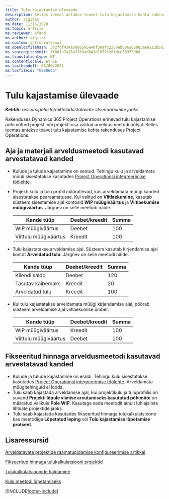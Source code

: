 ```yaml
---
title: Tulu kajastamise ülevaade
description: Selles teemas antakse teavet tulu kajastamise kohta rakenduses Project Operations.
author: sigitac
ms.date: 11/16/2020
ms.topic: article
ms.reviewer: kfend
ms.author: sigitac
ms.custom: intro-internal
ms.openlocfilehash: 3d2fcf434a5086595e40f50afc2366eb806168085ae9212b5d25e3e9bd02e2c6
ms.sourcegitcommit: 7f8d1e7a16af769adb43d1877c28fdce53975db8
ms.translationtype: HT
ms.contentlocale: et-EE
ms.lasthandoff: 08/06/2021
ms.locfileid: "6988646"
---
```

# <a name="revenue-recognition-overview"></a>Tulu kajastamise ülevaade

_**Kehtib:** ressursipõhiste/mitteladustatavate stsenaariumite jaoks_

Rakenduses Dynamics 365 Project Operations erinevad tulu kajastamise põhimõtted projekti või projekti osa valitud arveldusmeetodi põhjal. Selles teemas antakse teavet tulu kajastamise kohta rakenduses Project Operations.

## <a name="transactions-accounted-using-time-and-material-billing-method"></a>Aja ja materjali arveldusmeetodi kasutavad arvestatavad kanded

- Kulude ja tulude kajastamine on seotud. Tehingu kulu ja arveldamata müük sisestatakse kasutades [Project Operationsi integreerimise töölehte](../project-accounting/project-operations-integration-journal.md).
- Projekti kulu ja tulu profiil määratlevad, kas arveldamata müügi kanded sisestatakse pearaamatusse. Kui valitud on **Viitlaekumine**, kasutab süsteem sisestamise ajal kontosid **WIP müügiväärtus** ja **Viitlaekumise müügiväärtus**. Järgnev on selle meetodi näide.  

  | Kande tüüp | Deebet/kreedit | Summa |
  | --- | --- | --- |
  | WIP müügiväärtus | Deebet | 100 |
  | Viittulu müügiväärtus | Kreedit | 100 |

- Tulu kajastatakse arveldamise ajal. Süsteem kasutab kirjendamise ajal kontot **Arveldatud tulu**. Järgnev on selle meetodi näide.  

  | Kande tüüp | Deebet/kreedit | Summa |
  | --- | --- | --- |
  | Kliendi saldo | Deebet | 120 |
  | Tasutav käibemaks | Kreedit | 20 |
  | Arveldatud tulu | Kreedit | 100 |

- Kui tulu kajastatakse arveldamata müügi kirjendamise ajal, pöörab süsteem arveldamise ajal viitlaekumise ümber.

  | Kande tüüp | Deebet/kreedit | Summa |
  | --- | --- | --- |
  | WIP müügiväärtus | Kreedit | 100 |
  | Viittulu müügiväärtus | Deebet | 100 |

## <a name="transactions-accounted-using-the-fixed-price-billing-method"></a>Fikseeritud hinnaga arveldusmeetodi kasutavad arvestatavad kanded

- Kulude ja tulude kajastamine on eraldi. Tehingu kulu sisestatakse kasutades [Project Operationsi integreerimise töölehte](../project-accounting/project-operations-integration-journal.md). Arveldamata müügitehinguid ei looda.
- Tulu saab kajastada arveldamise ajal, kui projektikulu ja tuluprofiilis on suvand **Projekti lõpule viimise arvutamiseks kasutatud põhimõte** on määratud valikule **Pole WIP**. Kasutage seda meetodit ainult lühiajaliste lihtsate projektide jaoks.
- Tulu saab kajastada kasutades fikseeritud hinnaga tulukalkulatsioone kas meetodiga **Lõpetatud leping** või **Tulu kajastamise lõpetamise protsent**.

## <a name="additional-resources"></a>Lisaressursid
[Arveldatavate projektide raamatupidamise konfigureerimise artikkel](../project-accounting/configure-accounting-billable-projects.md)

[Fikseeritud hinnaga tulukalkulatsiooni projektid](rev-rec-percentage-completion-method.md)

[Tulukalkulatsioonide haldamine](rev-rec-completed-contract-method.md)

[Kulu meetodi lõpetamiseks](cost-complete-methods.md)


[!INCLUDE[footer-include](../includes/footer-banner.md)]